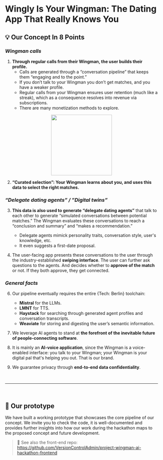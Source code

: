 
# Wingly Is Your Wingman: The Dating App That Really Knows You

## 💡 Our Concept In 8 Points

### *Wingman calls*

1. **Through regular calls from their Wingman, the user builds their profile.**
   - Calls are generated through a “conversation pipeline” that keeps them “engaging and to the point.”
   - If you don’t talk to your Wingman you don’t get matches, and you have a weaker profile.
   - Regular calls from your Wingman ensures user retention (much like a streak), which as a consequence resolves into revenue via subscriptions.
   - There are many monetization methods to explore.

<p align="center">
	<img src="https://img.notionusercontent.com/s3/prod-files-secure%2F2a0adaa5-e8b5-4687-8a65-6e280851b1af%2F8c1254d8-f7c9-4549-ab62-63cf808a27ca%2FBildschirmfoto_2025-01-19_um_08.47.29.png/size/w=580?exp=1737284006&sig=VjxQjU_95B18CkeAyvKHH-RaerxrGLnKyEXUqMzYr28" width="200">
</p>

2. **“Curated selection”: Your Wingman learns about you, and uses this data to select the right matches.**

### *“Delegate dating agents” / ”Digital twins”*
	
3. **This data is also used to generate “delegate dating agents”** that talk to each other to generate “simulated conversations between potential matches.” The Wingman evaluates these conversations to reach a “conclusion and summary” and “makes a recommendation.”
   - Delegate agents mimick personality traits, conversation style, user's knowledge, etc.
   - It even suggests a first-date proposal.

5. The user-facing app presents these conversations to the user through the industry-established **swiping interface**. The user can further ask questions to the agents. And decides whether to **approve of the match** or not. If they both approve, they get connected.

### *General facts*

6. Our pipeline eventually requires the entire {Tech: Berlin} toolchain:
   - **Mistral** for the LLMs.
   - **LMNT** for TTS.
   - **Haystack** for searching through generated agent profiles and conversation transcripts.
   - **Weaviate** for storing and digesting the user’s semantic information.
   
   
7. We leverage AI agents to stand at **the forefront of the inevitable future of people-connecting software**. 

8. It is mainly an **AI-voice application**, since the Wingman is a voice-enabled interface: you talk to your Wingman; your Wingman is your digital pal that's helping you out. That is our brand.

9. We guarantee privacy through **end-to-end data confidentiality**.

<br />

---

<br />

## 🚀 Our prototype

We have built a working prototype that showcases the core pipeline of our concept. We invite you to check the code, it is well-documented and provides further insights into how our work during the hackathon maps to the proposed concept and future development.

> 📲 See also the front-end repo: https://github.com/VersionControlAdmin/project-wingman-ai-hackathon-frontend

